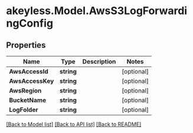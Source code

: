 # akeyless.Model.AwsS3LogForwardingConfig

## Properties

Name | Type | Description | Notes
------------ | ------------- | ------------- | -------------
**AwsAccessId** | **string** |  | [optional] 
**AwsAccessKey** | **string** |  | [optional] 
**AwsRegion** | **string** |  | [optional] 
**BucketName** | **string** |  | [optional] 
**LogFolder** | **string** |  | [optional] 

[[Back to Model list]](../README.md#documentation-for-models) [[Back to API list]](../README.md#documentation-for-api-endpoints) [[Back to README]](../README.md)

